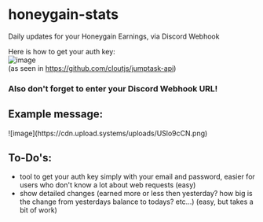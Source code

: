 # honeygain-stats
Daily updates for your Honeygain Earnings, via Discord Webhook

Here is how to get your auth key:<br>
![image](https://cdn.upload.systems/uploads/JArS5MEo.png)
<br>(as seen in https://github.com/cloutjs/jumptask-api)

<h3><b>Also don't forget to enter your Discord Webhook URL!</b></h3>

<h2>Example message:</h2>
![image](https://cdn.upload.systems/uploads/USlo9cCN.png)

## To-Do's:
- tool to get your auth key simply with your email and password, easier for users who don't know a lot about web requests (easy)
- show detailed changes (earned more or less then yesterday? how big is the change from yesterdays balance to todays? etc...) (easy, but takes a bit of work)
